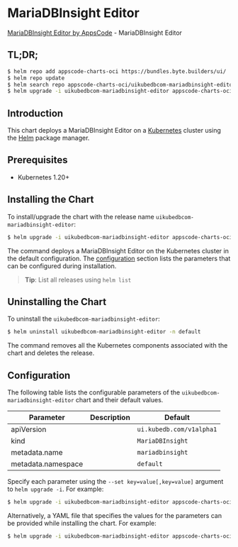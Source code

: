 # MariaDBInsight Editor

[MariaDBInsight Editor by AppsCode](https://appscode.com) - MariaDBInsight Editor

## TL;DR;

```bash
$ helm repo add appscode-charts-oci https://bundles.byte.builders/ui/
$ helm repo update
$ helm search repo appscode-charts-oci/uikubedbcom-mariadbinsight-editor --version=v0.5.0
$ helm upgrade -i uikubedbcom-mariadbinsight-editor appscode-charts-oci/uikubedbcom-mariadbinsight-editor -n default --create-namespace --version=v0.5.0
```

## Introduction

This chart deploys a MariaDBInsight Editor on a [Kubernetes](http://kubernetes.io) cluster using the [Helm](https://helm.sh) package manager.

## Prerequisites

- Kubernetes 1.20+

## Installing the Chart

To install/upgrade the chart with the release name `uikubedbcom-mariadbinsight-editor`:

```bash
$ helm upgrade -i uikubedbcom-mariadbinsight-editor appscode-charts-oci/uikubedbcom-mariadbinsight-editor -n default --create-namespace --version=v0.5.0
```

The command deploys a MariaDBInsight Editor on the Kubernetes cluster in the default configuration. The [configuration](#configuration) section lists the parameters that can be configured during installation.

> **Tip**: List all releases using `helm list`

## Uninstalling the Chart

To uninstall the `uikubedbcom-mariadbinsight-editor`:

```bash
$ helm uninstall uikubedbcom-mariadbinsight-editor -n default
```

The command removes all the Kubernetes components associated with the chart and deletes the release.

## Configuration

The following table lists the configurable parameters of the `uikubedbcom-mariadbinsight-editor` chart and their default values.

|     Parameter      | Description |               Default               |
|--------------------|-------------|-------------------------------------|
| apiVersion         |             | <code>ui.kubedb.com/v1alpha1</code> |
| kind               |             | <code>MariaDBInsight</code>         |
| metadata.name      |             | <code>mariadbinsight</code>         |
| metadata.namespace |             | <code>default</code>                |


Specify each parameter using the `--set key=value[,key=value]` argument to `helm upgrade -i`. For example:

```bash
$ helm upgrade -i uikubedbcom-mariadbinsight-editor appscode-charts-oci/uikubedbcom-mariadbinsight-editor -n default --create-namespace --version=v0.5.0 --set apiVersion=ui.kubedb.com/v1alpha1
```

Alternatively, a YAML file that specifies the values for the parameters can be provided while
installing the chart. For example:

```bash
$ helm upgrade -i uikubedbcom-mariadbinsight-editor appscode-charts-oci/uikubedbcom-mariadbinsight-editor -n default --create-namespace --version=v0.5.0 --values values.yaml
```

